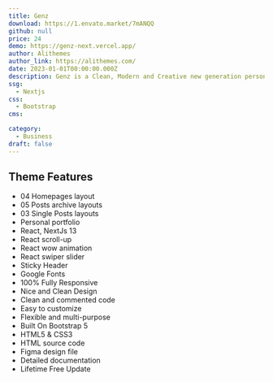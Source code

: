 ```yaml
---
title: Genz
download: https://1.envato.market/7mANQQ
github: null
price: 24
demo: https://genz-next.vercel.app/
author: Alithemes
author_link: https://alithemes.com/
date: 2023-01-01T00:00:00.000Z
description: Genz is a Clean, Modern and Creative new generation personal blog React NextJS template. This template dedicated to Technology, Lifestyle, Fashion, Beauty and Travel.
ssg:
  - Nextjs
css:
  - Bootstrap
cms:

category:
  - Business
draft: false
---
```

## Theme Features

- 04 Homepages layout
- 05 Posts archive layouts
- 03 Single Posts layouts
- Personal portfolio
- React, NextJs 13
- React scroll-up
- React wow animation
- React swiper slider
- Sticky Header
- Google Fonts
- 100% Fully Responsive
- Nice and Clean Design
- Clean and commented code
- Easy to customize
- Flexible and multi-purpose
- Built On Bootstrap 5
- HTML5 & CSS3
- HTML source code
- Figma design file
- Detailed documentation
- Lifetime Free Update
